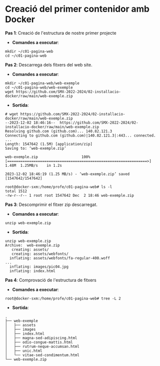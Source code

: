 # Creació del primer contenidor amb Docker

**Pas 1**: Creació de l'estructura de nostre primer projecte

* **Comandes a executar**:

```
mkdir ~/c01-pagina-web
cd ~/c01-pagina-web
```

**Pas 2**: Descarrega dels fitxers del web site.

* **Comandes a executar**:

```
mkdir ~/c01-pagina-web/web-exemple
cd ~/c01-pagina-web/web-exemple
wget https://github.com/SMX-2022-2024/02-installacio-docker/raw/main/web-exemple.zip
```

* **Sortida**:

```
# wget https://github.com/SMX-2022-2024/02-installacio-docker/raw/main/web-exemple.zip
--2023-12-02 18:46:16--  https://github.com/SMX-2022-2024/02-installacio-docker/raw/main/web-exemple.zip
Resolving github.com (github.com)... 140.82.121.3
Connecting to github.com (github.com)|140.82.121.3|:443... connected.
...
Length: 1547642 (1.5M) [application/zip]
Saving to: ‘web-exemple.zip’

web-exemple.zip                    100%[================================================================>]   1.48M  1.25MB/s    in 1.2s    

2023-12-02 18:46:19 (1.25 MB/s) - ‘web-exemple.zip’ saved [1547642/1547642]

root@docker-sxm:/home/profe/c01-pagina-web# ls -l
total 1512
-rw-r--r-- 1 root root 1547642 Dec  2 18:46 web-exemple.zip
```

**Pas 3**: Descomprimir el fitxer zip descarregat.

* **Comandes a executar**:

```
unzip web-exemple.zip
```

* **Sortida**:

```
unzip web-exemple.zip
Archive:  web-exemple.zip
   creating: assets/
   creating: assets/webfonts/
  inflating: assets/webfonts/fa-regular-400.woff 
...
  inflating: images/pic04.jpg        
  inflating: index.html
```

**Pas 4**: Comprovació de l'estructura de fitxers

* **Comandes a executar**:

```
root@docker-sxm:/home/profe/c01-pagina-web# tree -L 2
```

* **Sortida**:

```
.
├── web-exemple
│   ├── assets
│   ├── images
│   ├── index.html
│   ├── magna-sed-adipiscing.html
│   ├── odio-congue-mattis.html
│   ├── rutrum-neque-accumsan.html
│   ├── unic.html
│   └── vitae-sed-condimentum.html
└── web-exemple.zip
```

